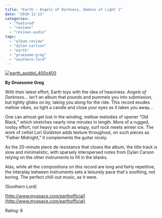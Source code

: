 ```yaml
---
title: "Earth – Angels of Darkness, Demons of Light 1"
date: "2010-12-13"
categories: 
  - "featured"
  - "reviews"
  - "reviews-audio"
tags: 
  - "album-review"
  - "dylan-carlson"
  - "earth"
  - "gruesome-greg"
  - "southern-lord"
---
```


[![](http://www.hellbound.ca/wp-content/uploads/2010/12/earth_aoddol_400x400.jpg "earth_aoddol_400x400")](http://www.hellbound.ca/wp-content/uploads/2010/12/earth_aoddol_400x400.jpg)

**By Gruesome Greg**

With their latest effort, Earth toys with the idea of heaviness. _Angels of Darkness..._ isn't an album that pounds and pummels you into submission, but lightly glides on by, taking you along for the ride. This record exudes mellow vibes, so light a candle and close your eyes as it takes you away...

One can almost get lost in the winding, mellow melodies of opener “Old Black,” which stretches nearly nine minutes in length. More of a rugged, rootsy effort, not heavy so much as wispy, surf rock meets winter ice. The work of cellist Lori Goldston adds texture throughout, on such pieces as “Father Midnight,” it complements the guitar nicely.

As the 20-minute piece de resistance that closes the album, the title track is slow and minimalistic, with sparsely interspersed notes from Dylan Carson relying on the other instruments to fill in the blanks.

Alas, while all the compositions on this record are long and fairly repetitive, the interplay between instruments sets a leisurely pace that's soothing, not boring. The perfect chill-out music, as it were.

(Southern Lord)

[http://www.myspace.com/earthofficial](http://www.myspace.com/earthofficial)

Rating: 8
